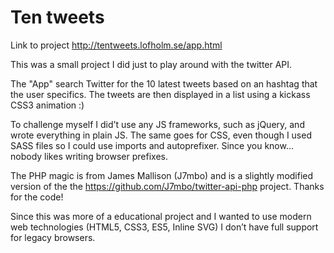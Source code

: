 # Ten tweets

Link to project http://tentweets.lofholm.se/app.html

This was a small project I did just to play around with the twitter API. 

The "App" search Twitter for the 10 latest tweets based on an hashtag that the user specifics. The tweets are then displayed in a list using a kickass CSS3 animation :)

To challenge myself I did’t use any JS frameworks, such as jQuery, and wrote everything in plain JS. The same goes for CSS, even though I used SASS files so I could use imports and autoprefixer. Since you know… nobody likes writing browser prefixes. 

The PHP magic is from James Mallison (J7mbo) and is a slightly modified version of the the https://github.com/J7mbo/twitter-api-php project. Thanks for the code!

Since this was more of a educational project and I wanted to use modern web technologies (HTML5, CSS3, ES5, Inline SVG) I don’t have full support for legacy browsers.